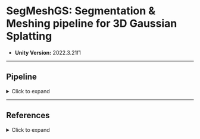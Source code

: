 # SegMeshGS: Segmentation & Meshing pipeline for 3D Gaussian Splatting
- **Unity Version:** 2022.3.21f1

---

## Pipeline
<details>
  <summary>Click to expand</summary>

# 3D Reconstruction Pipeline

## 1. Video Input
- Supported format: **`.mp4`**
- User uploads a video file

---

## 2. Frame Extraction
- Tool: **FFmpeg**
- Extract frames from the uploaded video

---

## 3. Point Cloud Generation
- Tool: **COLMAP**
- Generate a point cloud using Structure-from-Motion (SfM) and Multi-View Stereo (MVS)

---

## 4. 3D Gaussian Splatting (3DGS)

### 4-1. Segmentation Tool (SAGA)
- Convert COLMAP results into a **3DGS model** for segmentation using **SAGA**
- Steps:
  - Follow the SAGA pipeline to generate a splat (.ply) containing marking data derived from SAM images
  - SAGA provides a viewer where users can manually select specific objects for segmentation
  - After completion, the segmented objects are automatically imported back into Unity
    
### 4-2. Mesh Extraction Tool (SuGaR)
- Convert COLMAP results into a **3DGS model** using **SuGaR**
- Steps:
  - Run SuGaR until just before mesh extraction
  - If a mesh file (.obj) is needed, execute the mesh extraction process

---



</details>

---

## References
<details>
  <summary>Click to expand</summary>

- **3DGS Viewer**  
  [https://github.com/aras-p/UnityGaussianSplatting](https://github.com/aras-p/UnityGaussianSplatting)  

- **Splat to Mesh (SuGaR)**  
  [https://github.com/Anttwo/SuGaR](https://github.com/Anttwo/SuGaR)  

- **Splat Segmentation (SAGA)**  
  [https://github.com/Jumpat/SegAnyGAussians](https://github.com/Jumpat/SegAnyGAussians)  

</details>
